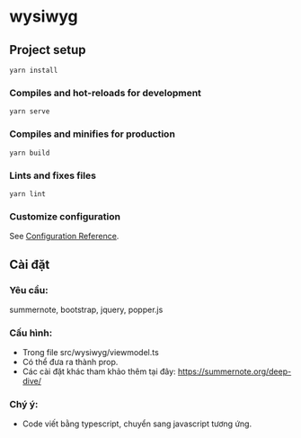 # wysiwyg

## Project setup
```
yarn install
```

### Compiles and hot-reloads for development
```
yarn serve
```

### Compiles and minifies for production
```
yarn build
```

### Lints and fixes files
```
yarn lint
```

### Customize configuration
See [Configuration Reference](https://cli.vuejs.org/config/).

## Cài đặt
### Yêu cầu:
summernote, bootstrap, jquery, popper.js

### Cấu hình:
- Trong file src/wysiwyg/viewmodel.ts
- Có thể đưa ra thành prop.
- Các cài đặt khác tham khảo thêm tại đây: https://summernote.org/deep-dive/

### Chý ý:
- Code viết bằng typescript, chuyển sang javascript tương ứng.
